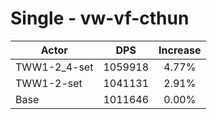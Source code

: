 # Single - vw-vf-cthun
| Actor | DPS | Increase |
|---|:---:|:---:|
|TWW1-2_4-set|1059918|4.77%|
|TWW1-2-set|1041131|2.91%|
|Base|1011646|0.00%|
